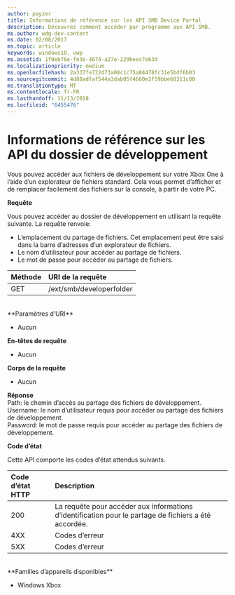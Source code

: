 ```yaml
---
author: payzer
title: Informations de référence sur les API SMB Device Portal
description: Découvrez comment accéder par programme aux API SMB.
ms.author: wdg-dev-content
ms.date: 02/08/2017
ms.topic: article
keywords: windows10, uwp
ms.assetid: 1f0eb76e-fe3e-4674-a27e-229beec7e63d
ms.localizationpriority: medium
ms.openlocfilehash: 2a337fe722d73a08c1c75a84478fc31e5bdf6b03
ms.sourcegitcommit: 4d88adfaf544a3dab05f4660e2f59bbe60311c00
ms.translationtype: MT
ms.contentlocale: fr-FR
ms.lasthandoff: 11/13/2018
ms.locfileid: "6455476"
---
```

# <a name="developer-folder-api-reference"></a>Informations de référence sur les API du dossier de développement   
Vous pouvez accéder aux fichiers de développement sur votre Xbox One à l’aide d’un explorateur de fichiers standard. Cela vous permet d’afficher et de remplacer facilement des fichiers sur la console, à partir de votre PC.

**Requête**

Vous pouvez accéder au dossier de développement en utilisant la requête suivante. La requête renvoie:    
* L’emplacement du partage de fichiers. Cet emplacement peut être saisi dans la barre d’adresses d’un explorateur de fichiers.
* Le nom d’utilisateur pour accéder au partage de fichiers.
* Le mot de passe pour accéder au partage de fichiers.

Méthode      | URI de la requête
:------     | :-----
GET | /ext/smb/developerfolder
<br />
**Paramètres d’URI**

- Aucun

**En-têtes de requête**

- Aucun

**Corps de la requête**

- Aucun

**Réponse**   
Path: le chemin d’accès au partage des fichiers de développement.   
Username: le nom d’utilisateur requis pour accéder au partage des fichiers de développement.   
Password: le mot de passe requis pour accéder au partage des fichiers de développement.   

**Code d’état**

Cette API comporte les codes d’état attendus suivants.

Code d’état HTTP      | Description
:------     | :-----
200 | La requête pour accéder aux informations d’identification pour le partage de fichiers a été accordée.
4XX | Codes d’erreur
5XX | Codes d’erreur
<br />
**Familles d’appareils disponibles**

* Windows Xbox
